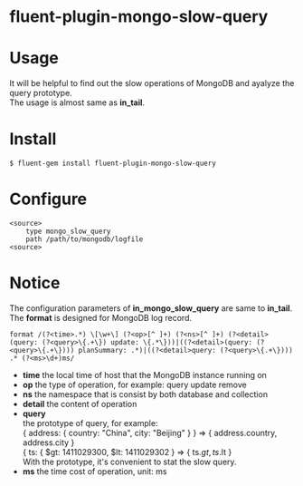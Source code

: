 fluent-plugin-mongo-slow-query
==============================
# Usage
It will be helpful to find out the slow operations of MongoDB and ayalyze the query prototype.  
The usage is almost same as **in_tail**.

# Install
```$ fluent-gem install fluent-plugin-mongo-slow-query```

# Configure
```
<source>
    type mongo_slow_query
    path /path/to/mongodb/logfile
<source>
```

# Notice
The configuration parameters of **in_mongo_slow_query** are same to **in_tail**.  
The **format** is designed for MongoDB log record. 
```
format /(?<time>.*) \[\w+\] (?<op>[^ ]+) (?<ns>[^ ]+) (?<detail>(query: (?<query>\{.+\}) update: \{.*\}))|((?<detail>(query: (?<query>\{.+\}))) planSummary: .*)|((?<detail>query: (?<query>\{.+\}))) .* (?<ms>\d+)ms/
```

- **time** the local time of host that the MongoDB instance running on
- **op** the type of operation, for example: query update remove
- **ns** the namespace that is consist by both database and collection
- **detail** the content of operation
- **query**  
    the prototype of query, for example:  
    { address: { country: "China", city: "Beijing" } } => { address.country, address.city }  
    { ts: { $gt: 1411029300, $lt: 1411029302 } => { ts.$gt, ts.$lt }  
    With the prototype, it's convenient to stat the slow query.
- **ms** the time cost of operation, unit: ms

